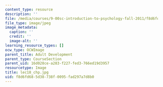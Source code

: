 ```yaml
---
content_type: resource
description: ''
file: /media/courses/9-00sc-introduction-to-psychology-fall-2011/f8d6fd685d38738f0095fad297a7d8b0_lec18_chp.jpg
file_type: image/jpeg
image_metadata:
  caption: ''
  credit: ''
  image-alt: ''
learning_resource_types: []
ocw_type: OCWImage
parent_title: Adult Development
parent_type: CourseSection
parent_uid: 16d028ce-a283-f227-fed3-766ed19d3957
resourcetype: Image
title: lec18_chp.jpg
uid: f8d6fd68-5d38-738f-0095-fad297a7d8b0
---
```

